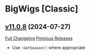 # BigWigs [Classic]

## [v11.0.8](https://github.com/BigWigsMods/BigWigs_Classic/tree/v11.0.8) (2024-07-27)
[Full Changelog](https://github.com/BigWigsMods/BigWigs_Classic/compare/v11.0.7...v11.0.8) [Previous Releases](https://github.com/BigWigsMods/BigWigs_Classic/releases)

- Use `:GetSeason()` where appropriate  
